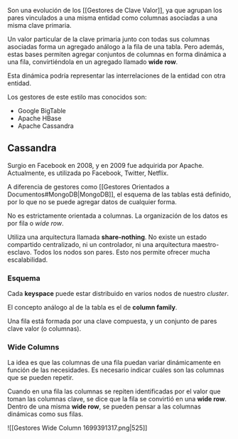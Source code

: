Son una evolución de los [[Gestores de Clave Valor]], ya que agrupan los pares vinculados a una misma entidad como columnas asociadas a una misma clave primaria.

Un valor particular de la clave primaria junto con todas sus columnas asociadas forma un agregado análogo a la fila de una tabla. Pero además, estas bases permiten agregar conjuntos de columnas en forma dinámica a una fila, convirtiéndola en un agregado llamado **wide row**.

Esta dinámica podría representar las interrelaciones de la entidad con otra entidad.

Los gestores de este estilo mas conocidos son:

- Google BigTable
- Apache HBase
- Apache Cassandra

## Cassandra

Surgio en Facebook en 2008, y en 2009 fue adquirida por Apache. Actualmente, es utilizada po Facebook, Twitter, Netflix.

A diferencia de gestores como [[Gestores Orientados a Documentos#MongoDB|MongoDB]], el esquema de las tablas está definido, por lo que no se puede agregar datos de cualquier forma.

No es estrictamente orientada a columnas. La organización de los datos es por fila o *wide row*.

Utiliza una arquitectura llamada **share-nothing**. No existe un estado compartido centralizado, ni un controlador, ni una arquitectura maestro-esclavo. Todos los nodos son pares. Esto nos permite ofrecer mucha escalabilidad.

### Esquema

Cada **keyspace** puede estar distribuido en varios nodos de nuestro *cluster*.

El concepto análogo al de la tabla es el de **column family**.

Una fila está formada por una clave compuesta, y un conjunto de pares clave valor (o columnas).

### Wide Columns

La idea es que las columnas de una fila puedan variar dinámicamente en función de las necesidades. Es necesario indicar cuáles son las columnas que se pueden repetir.

Cuando en una fila las columnas se repiten identificadas por el valor que toman las columnas clave, se dice que la fila se convirtió en una **wide row**. Dentro de una misma **wide row**, se pueden pensar a las columnas dinámicas como sus filas.

![[Gestores Wide Column 1699391317.png|525]]
